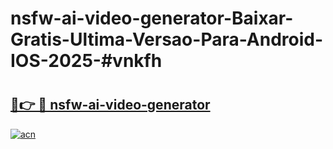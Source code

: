 # nsfw-ai-video-generator-Baixar-Gratis-Ultima-Versao-Para-Android-IOS-2025-#vnkfh

# <h2><a href="https://ainizakaria.my?title=nsfw-ai-video-generator&ref=25M">🔗👉 🔴 nsfw-ai-video-generator</a></h2>

[![acn](https://github.com/user-attachments/assets/0f9c940e-d8b0-45ae-aac7-cd30a18b3e1c)](https://ainizakaria.my?title=nsfw-ai-video-generator&ref=25M)

